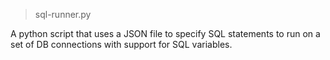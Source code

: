 > sql-runner.py

A python script that uses a JSON file to specify SQL statements to run on a set of DB connections with support for SQL variables.
